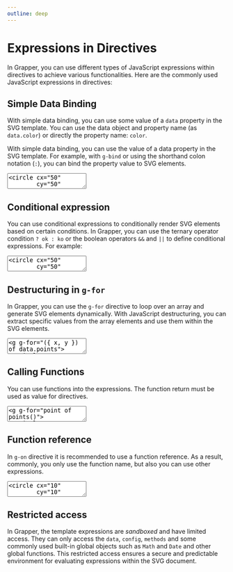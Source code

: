 ```yaml
---
outline: deep
---
```


# Expressions in Directives

In Grapper, you can use different types of JavaScript expressions within directives to achieve
various functionalities. Here are the commonly used JavaScript expressions in directives:

## Simple Data Binding

With simple data binding, you can use some value of a `data` property in the SVG template. You 
can use the data object and property name (as `data.color`) or directly the property name: 
`color`.

With simple data binding, you can use the value of a data property in the SVG template. For example,
with `g-bind` or using the shorthand colon notation (`:`), you can bind the property value to SVG
elements.

<ClientOnly>
<g-editor mode="readonly">
<textarea><circle cx="50" 
        cy="50" 
        r="25"
        :fill="color"/></textarea>
</g-editor>
</ClientOnly>


## Conditional expression

You can use conditional expressions to conditionally render SVG elements based on certain
conditions. In Grapper, you can use the ternary operator condition `? ok : ko` or the boolean
operators `&&` and `||` to define conditional expressions. For example:

<ClientOnly>
<g-editor mode="readonly">
<textarea><circle cx="50" 
        cy="50" 
        r="25"
        :fill="data.regular ? 'green' : 'red'" /></textarea>
</g-editor>
</ClientOnly>

## Destructuring in `g-for`

In Grapper, you can use the `g-for` directive to loop over an array and generate SVG elements
dynamically. With JavaScript destructuring, you can extract specific values from the array elements
and use them within the SVG elements.

<ClientOnly>
<g-editor mode="readonly">
<textarea><g g-for="({ x, y }) of data.points">
  <circle r="5"
          :cx="x" 
          :cy="y"/>
</g></textarea>
</g-editor>
</ClientOnly>

## Calling Functions

You can use functions into the expressions. The function return must be used as value for 
directives.

<ClientOnly>
<g-editor mode="readonly">
<textarea><g g-for="point of points()">
  <circle :cx="point.x" 
          :cy="point.y" 
          r="5"/>
</g></textarea>
</g-editor>
</ClientOnly>

## Function reference

In `g-on` directive it is recommended to use a function reference. As a result, commonly, you only
use the function name, but also you can use other expressions.

<ClientOnly>
<g-editor mode="readonly">
<textarea><circle cx="10" 
        cy="10" 
        r="5"
        g-on:click="showMessage"/></textarea>
</g-editor>
</ClientOnly>

## Restricted access

In Grapper, the template expressions are *sandboxed* and have limited access. They can only access
the `data`, `config`, `methods` and some commonly used built-in global objects such as `Math`
and `Date` and other global functions. This restricted access ensures a secure and predictable
environment for evaluating expressions within the SVG document.
